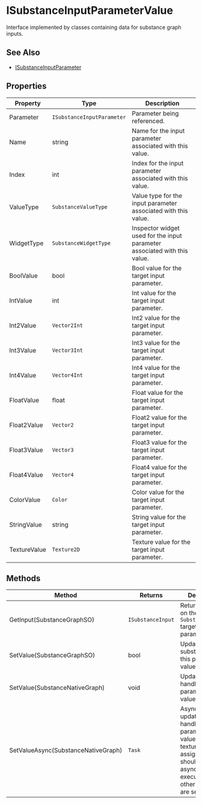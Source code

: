 # ISubstanceInputParameterValue
Interface implemented by classes containing data for substance graph inputs.

## See Also

 - [ISubstanceInputParameter](/docs/scripting/Interfaces/ISubstanceInputParameter.md)

## Properties

| Property | Type | Description |
| -------- | ---- | ----------- |
| Parameter | `ISubstanceInputParameter` | Parameter being referenced. |
| Name | string | Name for the input parameter associated with this value. |
| Index | int | Index for the input parameter associated with this value. |
| ValueType | `SubstanceValueType` | Value type for the input parameter associated with this value. |
| WidgetType | `SubstanceWidgetType` | Inspector widget used for the input parameter associated with this value. |
| BoolValue | bool | Bool value for the target input parameter. |
| IntValue | int | Int value for the target input parameter. |
| Int2Value | `Vector2Int` | Int2 value for the target input parameter. |
| Int3Value | `Vector3Int` | Int3 value for the target input parameter. |
| Int4Value | `Vector4Int` | Int4 value for the target input parameter. |
| FloatValue | float | Float value for the target input parameter. |
| Float2Value | `Vector2` | Float2 value for the target input parameter. |
| Float3Value | `Vector3` | Float3 value for the target input parameter. |
| Float4Value | `Vector4` | Float4 value for the target input parameter. |
| ColorValue | `Color` | Color value for the target input parameter. |
| StringValue | string | String value for the target input parameter. |
| TextureValue | `Texture2D` | Texture value for the target input parameter. |

## Methods

| Method | Returns | Description |
| ------ | ------- | ----------- |
| GetInput(SubstanceGraphSO) | `ISubstanceInput` | Returns the input on the given `SubstanceGraphSO` targeted by this parameter. |
| SetValue(SubstanceGraphSO) | bool | Update the given substance with this parameter's values. |
| SetValue(SubstanceNativeGraph) | void | Update the given handler with this parameter's values. |
| SetValueAsync(SubstanceNativeGraph) | `Task` | Asynchronously update the given handler with this parameter's values. Only texture assignments should require asynchronous execution, all other value types are set instantly. |

